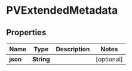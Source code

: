 

# PVExtendedMetadata


## Properties

Name | Type | Description | Notes
------------ | ------------- | ------------- | -------------
**json** | **String** |  |  [optional]



